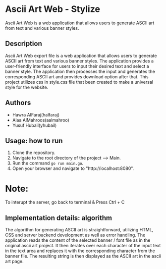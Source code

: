 # Ascii Art Web - Stylize

Ascii Art Web is a web application that allows users to generate ASCII art from text and various banner styles.

## Description

Ascii Art Web export file is a web application that allows users to generate ASCII art from text and various banner styles. The application provides a user-friendly interface for users to input their desired text and select a banner style. The application then processes the input and generates the corresponding ASCII art and provides download option after that. This project utilizes css in style.css file that been created to make a universal style for the website. 

## Authors

- Hawra AlFaraj(halfaraj)
- Alaa AlMahroos(aalmahroo)
- Yusuf Hubail(yhubail)

## Usage: how to run

1. Clone the repository.
2. Navigate to the root directory of the project --> Main.
3. Run the command `go run main.go`.
4. Open your browser and navigate to "http://localhost:8080".

# Note: 
To interupt the server, go back to terminal & Press Ctrl + C

## Implementation details: algorithm

The algorithm for generating ASCII art is straightforward, utilizing HTML, CSS and server backend development as well as error handling. The application reads the content of the selected banner / font file as in the original ascii art project. It then iterates over each character of the input text in the text area and replaces it with the corresponding character from the banner file. The resulting string is then displayed as the ASCII art in the ascii art page.